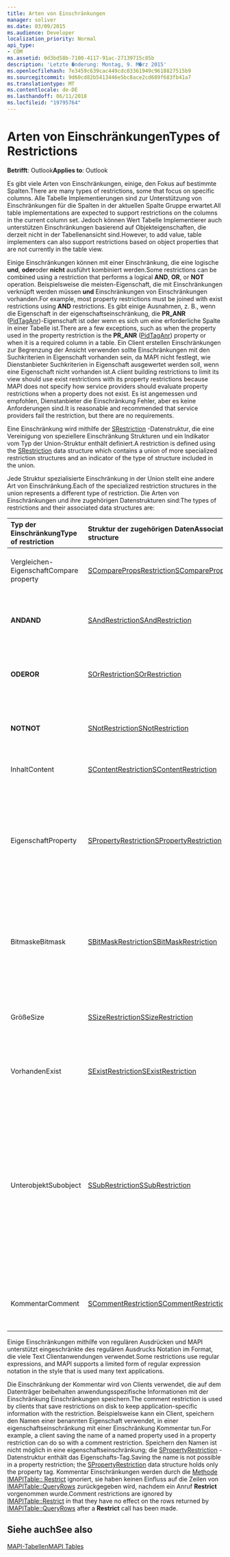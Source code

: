 ```yaml
---
title: Arten von Einschränkungen
manager: soliver
ms.date: 03/09/2015
ms.audience: Developer
localization_priority: Normal
api_type:
- COM
ms.assetid: 0d3bd58b-7100-4117-91ac-27139715c85b
description: 'Letzte �nderung: Montag, 9. M�rz 2015'
ms.openlocfilehash: 7e3459c639cac449cdc03361949c9618827515b9
ms.sourcegitcommit: 9d60cd82b5413446e5bc8ace2cd689f683fb41a7
ms.translationtype: MT
ms.contentlocale: de-DE
ms.lasthandoff: 06/11/2018
ms.locfileid: "19795764"
---
```

# <a name="types-of-restrictions"></a><span data-ttu-id="b39d2-103">Arten von Einschränkungen</span><span class="sxs-lookup"><span data-stu-id="b39d2-103">Types of Restrictions</span></span>

  
  
<span data-ttu-id="b39d2-104">**Betrifft**: Outlook</span><span class="sxs-lookup"><span data-stu-id="b39d2-104">**Applies to**: Outlook</span></span> 
  
<span data-ttu-id="b39d2-105">Es gibt viele Arten von Einschränkungen, einige, den Fokus auf bestimmte Spalten.</span><span class="sxs-lookup"><span data-stu-id="b39d2-105">There are many types of restrictions, some that focus on specific columns.</span></span> <span data-ttu-id="b39d2-106">Alle Tabelle Implementierungen sind zur Unterstützung von Einschränkungen für die Spalten in der aktuellen Spalte Gruppe erwartet.</span><span class="sxs-lookup"><span data-stu-id="b39d2-106">All table implementations are expected to support restrictions on the columns in the current column set.</span></span> <span data-ttu-id="b39d2-107">Jedoch können Wert Tabelle Implementierer auch unterstützen Einschränkungen basierend auf Objekteigenschaften, die derzeit nicht in der Tabellenansicht sind.</span><span class="sxs-lookup"><span data-stu-id="b39d2-107">However, to add value, table implementers can also support restrictions based on object properties that are not currently in the table view.</span></span>
  
<span data-ttu-id="b39d2-108">Einige Einschränkungen können mit einer Einschränkung, die eine logische **und**, **oder**oder **nicht** ausführt kombiniert werden.</span><span class="sxs-lookup"><span data-stu-id="b39d2-108">Some restrictions can be combined using a restriction that performs a logical **AND**, **OR**, or **NOT** operation.</span></span> <span data-ttu-id="b39d2-109">Beispielsweise die meisten-Eigenschaft, die mit Einschränkungen verknüpft werden müssen **und** Einschränkungen von Einschränkungen vorhanden.</span><span class="sxs-lookup"><span data-stu-id="b39d2-109">For example, most property restrictions must be joined with exist restrictions using **AND** restrictions.</span></span> <span data-ttu-id="b39d2-110">Es gibt einige Ausnahmen, z. B., wenn die Eigenschaft in der eigenschaftseinschränkung, die **PR_ANR** ([PidTagAnr](pidtaganr-canonical-property.md))-Eigenschaft ist oder wenn es sich um eine erforderliche Spalte in einer Tabelle ist.</span><span class="sxs-lookup"><span data-stu-id="b39d2-110">There are a few exceptions, such as when the property used in the property restriction is the **PR_ANR** ([PidTagAnr](pidtaganr-canonical-property.md)) property or when it is a required column in a table.</span></span> <span data-ttu-id="b39d2-111">Ein Client erstellen Einschränkungen zur Begrenzung der Ansicht verwenden sollte Einschränkungen mit den Suchkriterien in Eigenschaft vorhanden sein, da MAPI nicht festlegt, wie Dienstanbieter Suchkriterien in Eigenschaft ausgewertet werden soll, wenn eine Eigenschaft nicht vorhanden ist.</span><span class="sxs-lookup"><span data-stu-id="b39d2-111">A client building restrictions to limit its view should use exist restrictions with its property restrictions because MAPI does not specify how service providers should evaluate property restrictions when a property does not exist.</span></span> <span data-ttu-id="b39d2-112">Es ist angemessen und empfohlen, Dienstanbieter die Einschränkung Fehler, aber es keine Anforderungen sind.</span><span class="sxs-lookup"><span data-stu-id="b39d2-112">It is reasonable and recommended that service providers fail the restriction, but there are no requirements.</span></span> 
  
<span data-ttu-id="b39d2-113">Eine Einschränkung wird mithilfe der [SRestriction](srestriction.md) -Datenstruktur, die eine Vereinigung von speziellere Einschränkung Strukturen und ein Indikator vom Typ der Union-Struktur enthält definiert.</span><span class="sxs-lookup"><span data-stu-id="b39d2-113">A restriction is defined using the [SRestriction](srestriction.md) data structure which contains a union of more specialized restriction structures and an indicator of the type of structure included in the union.</span></span> 
  
<span data-ttu-id="b39d2-114">Jede Struktur spezialisierte Einschränkung in der Union stellt eine andere Art von Einschränkung.</span><span class="sxs-lookup"><span data-stu-id="b39d2-114">Each of the specialized restriction structures in the union represents a different type of restriction.</span></span> <span data-ttu-id="b39d2-115">Die Arten von Einschränkungen und ihre zugehörigen Datenstrukturen sind:</span><span class="sxs-lookup"><span data-stu-id="b39d2-115">The types of restrictions and their associated data structures are:</span></span>
  
|<span data-ttu-id="b39d2-116">**Typ der Einschränkung**</span><span class="sxs-lookup"><span data-stu-id="b39d2-116">**Type of restriction**</span></span>|<span data-ttu-id="b39d2-117">**Struktur der zugehörigen Daten**</span><span class="sxs-lookup"><span data-stu-id="b39d2-117">**Associated data structure**</span></span>|<span data-ttu-id="b39d2-118">**Beschreibung**</span><span class="sxs-lookup"><span data-stu-id="b39d2-118">**Description**</span></span>|
|:-----|:-----|:-----|
|<span data-ttu-id="b39d2-119">Vergleichen-Eigenschaft</span><span class="sxs-lookup"><span data-stu-id="b39d2-119">Compare property</span></span>  <br/> |[<span data-ttu-id="b39d2-120">SComparePropsRestriction</span><span class="sxs-lookup"><span data-stu-id="b39d2-120">SComparePropsRestriction</span></span>](scomparepropsrestriction.md) <br/> |<span data-ttu-id="b39d2-121">Vergleicht zwei Eigenschaften des gleichen Typs.</span><span class="sxs-lookup"><span data-stu-id="b39d2-121">Compares two properties of the same type.</span></span>  <br/> |
|<span data-ttu-id="b39d2-122">**AND**</span><span class="sxs-lookup"><span data-stu-id="b39d2-122">**AND**</span></span> <br/> |[<span data-ttu-id="b39d2-123">SAndRestriction</span><span class="sxs-lookup"><span data-stu-id="b39d2-123">SAndRestriction</span></span>](sandrestriction.md) <br/> |<span data-ttu-id="b39d2-124">Führt eine logische **AND** -Operation mit zwei oder mehr Einschränkungen.</span><span class="sxs-lookup"><span data-stu-id="b39d2-124">Performs a logical **AND** operation on two or more restrictions.</span></span>  <br/> |
|<span data-ttu-id="b39d2-125">**ODER**</span><span class="sxs-lookup"><span data-stu-id="b39d2-125">**OR**</span></span> <br/> |[<span data-ttu-id="b39d2-126">SOrRestriction</span><span class="sxs-lookup"><span data-stu-id="b39d2-126">SOrRestriction</span></span>](sorrestriction.md) <br/> |<span data-ttu-id="b39d2-127">Führt eine logische **OR** -Operation für zwei oder mehr Einschränkungen.</span><span class="sxs-lookup"><span data-stu-id="b39d2-127">Performs a logical **OR** operation on two or more restrictions.</span></span>  <br/> |
|<span data-ttu-id="b39d2-128">**NOT**</span><span class="sxs-lookup"><span data-stu-id="b39d2-128">**NOT**</span></span> <br/> |[<span data-ttu-id="b39d2-129">SNotRestriction</span><span class="sxs-lookup"><span data-stu-id="b39d2-129">SNotRestriction</span></span>](snotrestriction.md) <br/> |<span data-ttu-id="b39d2-130">Führt eine logische **NOT** -Operation für zwei oder mehr Einschränkungen.</span><span class="sxs-lookup"><span data-stu-id="b39d2-130">Performs a logical **NOT** operation on two or more restrictions.</span></span>  <br/> |
|<span data-ttu-id="b39d2-131">Inhalt</span><span class="sxs-lookup"><span data-stu-id="b39d2-131">Content</span></span>  <br/> |[<span data-ttu-id="b39d2-132">SContentRestriction</span><span class="sxs-lookup"><span data-stu-id="b39d2-132">SContentRestriction</span></span>](scontentrestriction.md) <br/> |<span data-ttu-id="b39d2-133">Sucht angegebene Daten.</span><span class="sxs-lookup"><span data-stu-id="b39d2-133">Locates specified data.</span></span>  <br/> |
|<span data-ttu-id="b39d2-134">Eigenschaft</span><span class="sxs-lookup"><span data-stu-id="b39d2-134">Property</span></span>  <br/> |[<span data-ttu-id="b39d2-135">SPropertyRestriction</span><span class="sxs-lookup"><span data-stu-id="b39d2-135">SPropertyRestriction</span></span>](spropertyrestriction.md) <br/> |<span data-ttu-id="b39d2-136">Gibt den Wert einer bestimmten Eigenschaft als Kriterium für den Abgleich.</span><span class="sxs-lookup"><span data-stu-id="b39d2-136">Specifies a particular property value as criteria for matching.</span></span> <span data-ttu-id="b39d2-137">Kann beispielsweise verwendet werden für einen bestimmten Typ Anlage suchen.</span><span class="sxs-lookup"><span data-stu-id="b39d2-137">Can be used, for example, to search for a particular type of attachment.</span></span>  <br/> |
|<span data-ttu-id="b39d2-138">Bitmaske</span><span class="sxs-lookup"><span data-stu-id="b39d2-138">Bitmask</span></span>  <br/> |[<span data-ttu-id="b39d2-139">SBitMaskRestriction</span><span class="sxs-lookup"><span data-stu-id="b39d2-139">SBitMaskRestriction</span></span>](sbitmaskrestriction.md) <br/> |<span data-ttu-id="b39d2-140">Eine Bitmaske gilt in der Regel zu einer Eigenschaft PT_LONG, um festzustellen, ob bestimmte Flags festgelegt sind.</span><span class="sxs-lookup"><span data-stu-id="b39d2-140">Applies a bitmask to a PT_LONG property, typically to determine whether particular flags are set.</span></span>  <br/> |
|<span data-ttu-id="b39d2-141">Größe</span><span class="sxs-lookup"><span data-stu-id="b39d2-141">Size</span></span>  <br/> |[<span data-ttu-id="b39d2-142">SSizeRestriction</span><span class="sxs-lookup"><span data-stu-id="b39d2-142">SSizeRestriction</span></span>](ssizerestriction.md) <br/> |<span data-ttu-id="b39d2-143">Die Größe einer Eigenschaft über die standardmäßigen relationale Operatoren getestet.</span><span class="sxs-lookup"><span data-stu-id="b39d2-143">Tests the size of a property using standard relational operators.</span></span>  <br/> |
|<span data-ttu-id="b39d2-144">Vorhanden</span><span class="sxs-lookup"><span data-stu-id="b39d2-144">Exist</span></span>  <br/> |[<span data-ttu-id="b39d2-145">SExistRestriction</span><span class="sxs-lookup"><span data-stu-id="b39d2-145">SExistRestriction</span></span>](sexistrestriction.md) <br/> |<span data-ttu-id="b39d2-146">Überprüft, ob ein Objekt einen Wert für eine Eigenschaft verfügt.</span><span class="sxs-lookup"><span data-stu-id="b39d2-146">Tests whether an object has a value for a property.</span></span>  <br/> |
|<span data-ttu-id="b39d2-147">Unterobjekt</span><span class="sxs-lookup"><span data-stu-id="b39d2-147">Subobject</span></span>  <br/> |[<span data-ttu-id="b39d2-148">SSubRestriction</span><span class="sxs-lookup"><span data-stu-id="b39d2-148">SSubRestriction</span></span>](ssubrestriction.md) <br/> |<span data-ttu-id="b39d2-149">Verwendet für die Suche über Unterobjekte oder -Objekten, die mit einem Eintrag Bezeichner, wie Empfänger und Anlagen nicht zugegriffen werden können.</span><span class="sxs-lookup"><span data-stu-id="b39d2-149">Used for searching through subobjects, or objects that cannot be accessed with an entry identifier, such as recipients and attachments.</span></span> <span data-ttu-id="b39d2-150">Kann beispielsweise verwendet werden nach einem bestimmten Empfänger nach Nachrichten gesucht.</span><span class="sxs-lookup"><span data-stu-id="b39d2-150">Can be used, for example, to look for messages for a particular recipient.</span></span>  <br/> |
|<span data-ttu-id="b39d2-151">Kommentar</span><span class="sxs-lookup"><span data-stu-id="b39d2-151">Comment</span></span>  <br/> |[<span data-ttu-id="b39d2-152">SCommentRestriction</span><span class="sxs-lookup"><span data-stu-id="b39d2-152">SCommentRestriction</span></span>](scommentrestriction.md) <br/> |<span data-ttu-id="b39d2-153">Ordnet eine Reihe von benannten Eigenschaften ein Objekt hinzu.</span><span class="sxs-lookup"><span data-stu-id="b39d2-153">Associates an object with a set of named properties.</span></span>  <br/> |
   
<span data-ttu-id="b39d2-154">Einige Einschränkungen mithilfe von regulären Ausdrücken und MAPI unterstützt eingeschränkte des regulären Ausdrucks Notation im Format, die viele Text Clientanwendungen verwendet.</span><span class="sxs-lookup"><span data-stu-id="b39d2-154">Some restrictions use regular expressions, and MAPI supports a limited form of regular expression notation in the style that is used many text applications.</span></span>
  
<span data-ttu-id="b39d2-155">Die Einschränkung der Kommentar wird von Clients verwendet, die auf dem Datenträger beibehalten anwendungsspezifische Informationen mit der Einschränkung Einschränkungen speichern.</span><span class="sxs-lookup"><span data-stu-id="b39d2-155">The comment restriction is used by clients that save restrictions on disk to keep application-specific information with the restriction.</span></span> <span data-ttu-id="b39d2-156">Beispielsweise kann ein Client, speichern den Namen einer benannten Eigenschaft verwendet, in einer eigenschaftseinschränkung mit einer Einschränkung Kommentar tun.</span><span class="sxs-lookup"><span data-stu-id="b39d2-156">For example, a client saving the name of a named property used in a property restriction can do so with a comment restriction.</span></span> <span data-ttu-id="b39d2-157">Speichern den Namen ist nicht möglich in eine eigenschaftseinschränkung; die [SPropertyRestriction](spropertyrestriction.md) -Datenstruktur enthält das Eigenschafts-Tag.</span><span class="sxs-lookup"><span data-stu-id="b39d2-157">Saving the name is not possible in a property restriction; the [SPropertyRestriction](spropertyrestriction.md) data structure holds only the property tag.</span></span> <span data-ttu-id="b39d2-158">Kommentar Einschränkungen werden durch die [Methode IMAPITable:: Restrict](imapitable-restrict.md) ignoriert, sie haben keinen Einfluss auf die Zeilen von [IMAPITable::QueryRows](imapitable-queryrows.md) zurückgegeben wird, nachdem ein Anruf **Restrict** vorgenommen wurde.</span><span class="sxs-lookup"><span data-stu-id="b39d2-158">Comment restrictions are ignored by [IMAPITable::Restrict](imapitable-restrict.md) in that they have no effect on the rows returned by [IMAPITable::QueryRows](imapitable-queryrows.md) after a **Restrict** call has been made.</span></span> 
  
## <a name="see-also"></a><span data-ttu-id="b39d2-159">Siehe auch</span><span class="sxs-lookup"><span data-stu-id="b39d2-159">See also</span></span>



[<span data-ttu-id="b39d2-160">MAPI-Tabellen</span><span class="sxs-lookup"><span data-stu-id="b39d2-160">MAPI Tables</span></span>](mapi-tables.md)

